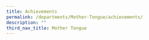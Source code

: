 ```yaml
---
title: Achievements
permalink: /departments/Mother-Tongue/achievements/
description: ""
third_nav_title: Mother Tongue
---
```

